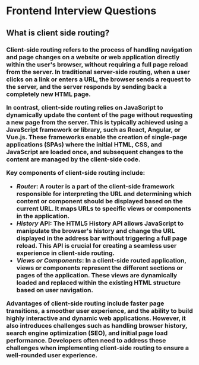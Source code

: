 <h1>Frontend Interview Questions</h1>

<h2>What is client side routing?</h2>
<h3>Client-side routing refers to the process of handling navigation and page changes on a website or web application directly within the user's browser, without requiring a full page reload from the server. In traditional server-side routing, when a user clicks on a link or enters a URL, the browser sends a request to the server, and the server responds by sending back a completely new HTML page.

In contrast, client-side routing relies on JavaScript to dynamically update the content of the page without requesting a new page from the server. This is typically achieved using a JavaScript framework or library, such as React, Angular, or Vue.js. These frameworks enable the creation of single-page applications (SPAs) where the initial HTML, CSS, and JavaScript are loaded once, and subsequent changes to the content are managed by the client-side code.

Key components of client-side routing include:
<ul>
    <li><em>Router</em>: A router is a part of the client-side framework responsible for interpreting the URL and determining which content or component should be displayed based on the current URL. It maps URLs to specific views or components in the application.</li>
    <li><em>History</em> API: The HTML5 History API allows JavaScript to manipulate the browser's history and change the URL displayed in the address bar without triggering a full page reload. This API is crucial for creating a seamless user experience in client-side routing.</li>
    <li><em>Views or Components</em>: In a client-side routed application, views or components represent the different sections or pages of the application. These views are dynamically loaded and replaced within the existing HTML structure based on user navigation.</li>
</ul>
Advantages of client-side routing include faster page transitions, a smoother user experience, and the ability to build highly interactive and dynamic web applications. However, it also introduces challenges such as handling browser history, search engine optimization (SEO), and initial page load performance. Developers often need to address these challenges when implementing client-side routing to ensure a well-rounded user experience.
</h3>
